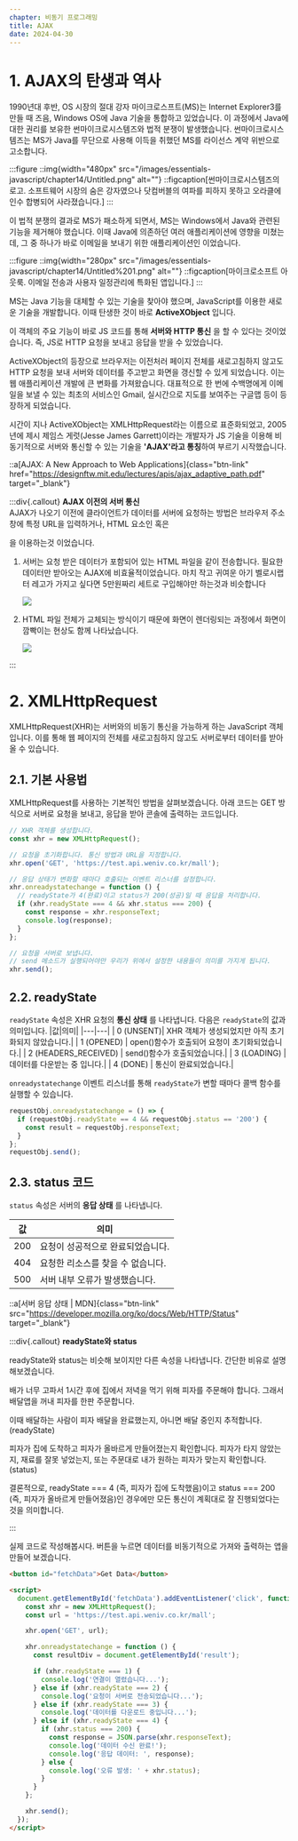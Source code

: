 ```yaml
---
chapter: 비동기 프로그래밍
title: AJAX
date: 2024-04-30
---
```


# 1. AJAX의 탄생과 역사

1990년대 후반, OS 시장의 절대 강자 마이크로스프트(MS)는 Internet Explorer3를 만들 때 즈음, Windows OS에 Java 기술을 통합하고 있었습니다. 이 과정에서 Java에 대한 권리를 보유한 썬마이크로시스템즈와 법적 분쟁이 발생했습니다. 썬마이크로시스템즈는 MS가 Java를 무단으로 사용해 이득을 취했던 MS를 라이선스 계약 위반으로 고소합니다.

:::figure
::img{width="480px" src="/images/essentials-javascript/chapter14/Untitled.png" alt=""}
::figcaption[썬마이크로시스템즈의 로고. 소프트웨어 시장의 숨은 강자였으나 닷컴버블의 여파를 피하지 못하고 오라클에 인수 합병되어 사라졌습니다.]
:::

이 법적 분쟁의 결과로 MS가 패소하게 되면서, MS는 Windows에서 Java와 관련된 기능을 제거해야 했습니다. 이때 Java에 의존하던 여러 애플리케이션에 영향을 미쳤는데, 그 중 하나가 바로 이메일을 보내기 위한 애플리케이션인 <Outlook>이었습니다.

:::figure
::img{width="280px" src="/images/essentials-javascript/chapter14/Untitled%201.png" alt=""}
::figcaption[마이크로소프트 아웃룩. 이메일 전송과 사용자 일정관리에 특화된 앱입니다.]
:::

MS는 Java 기능을 대체할 수 있는 기술을 찾아야 했으며, JavaScript를 이용한 새로운 기술을 개발합니다. 이때 탄생한 것이 바로 **ActiveXObject** 입니다.

이 객체의 주요 기능이 바로 JS 코드를 통해 **서버와 HTTP 통신** 을 할 수 있다는 것이었습니다. 즉, JS로 HTTP 요청을 보내고 응답을 받을 수 있었습니다.

ActiveXObject의 등장으로 브라우저는 이전처러 페이지 전체를 새로고침하지 않고도 HTTP 요청을 보내 서버와 데이터를 주고받고 화면을 갱신할 수 있게 되었습니다. 이는 웹 애플리케이션 개발에 큰 변화를 가져왔습니다. 대표적으로 한 번에 수백명에게 이메일을 보낼 수 있는 최초의 서비스인 Gmail, 실시간으로 지도를 보여주는 구글맵 등이 등장하게 되었습니다.

시간이 지나 ActiveXObject는 XMLHttpRequest라는 이름으로 표준화되었고, 2005년에 제시 제임스 게럿(Jesse James Garrett)이라는 개발자가 JS 기술을 이용해 비동기적으로 서버와 통신할 수 있는 기술을 **'AJAX'라고 통칭**하여 부르기 시작했습니다.

::a[AJAX: A New Approach to Web Applications]{class="btn-link" href="https://designftw.mit.edu/lectures/apis/ajax_adaptive_path.pdf" target="\_blank"}

:::div{.callout}
**AJAX 이전의 서버 통신**  
AJAX가 나오기 이전에 클라이언트가 데이터를 서버에 요청하는 방법은 브라우저 주소창에 특정 URL을 입력하거나, HTML 요소인 <a> 혹은 <form>을 이용하는것 이었습니다.

1. 서버는 요청 받은 데이터가 포함되어 있는 HTML 파일을 같이 전송합니다. 필요한 데이터만 받아오는 AJAX에 비효율적이었습니다. 마치 작고 귀여운 아기 벨로시랩터 레고가 가지고 싶다면 5만원짜리 세트로 구입해야만 하는것과 비슷합니다

   ![](/images/essentials-javascript/chapter14/%25E1%2584%2589%25E1%2585%25B3%25E1%2584%258F%25E1%2585%25B3%25E1%2584%2585%25E1%2585%25B5%25E1%2586%25AB%25E1%2584%2589%25E1%2585%25A3%25E1%2586%25BA_2023-04-23_%25E1%2584%258B%25E1%2585%25A9%25E1%2584%258C%25E1%2585%25A5%25E1%2586%25AB_1.39.39.png)

2. HTML 파일 전체가 교체되는 방식이기 때문에 화면이 렌더링되는 과정에서 화면이 깜빡이는 현상도 함께 나타났습니다.

   ![](/images/essentials-javascript/chapter14/%25E1%2584%2589%25E1%2585%25B3%25E1%2584%258F%25E1%2585%25B3%25E1%2584%2585%25E1%2585%25B5%25E1%2586%25AB%25E1%2584%2589%25E1%2585%25A3%25E1%2586%25BA_2023-04-23_%25E1%2584%258B%25E1%2585%25A9%25E1%2584%258C%25E1%2585%25A5%25E1%2586%25AB_1.37.22.png)

:::

# 2. XMLHttpRequest

XMLHttpRequest(XHR)는 서버와의 비동기 통신을 가능하게 하는 JavaScript 객체입니다. 이를 통해 웹 페이지의 전체를 새로고침하지 않고도 서버로부터 데이터를 받아올 수 있습니다.

## 2.1. 기본 사용법

XMLHttpRequest를 사용하는 기본적인 방법을 살펴보겠습니다. 아래 코드는 GET 방식으로 서버로 요청을 보내고, 응답을 받아 콘솔에 출력하는 코드입니다.

```jsx
// XHR 객체를 생성합니다.
const xhr = new XMLHttpRequest();

// 요청을 초기화합니다. 통신 방법과 URL을 지정합니다.
xhr.open('GET', 'https://test.api.weniv.co.kr/mall');

// 응답 상태가 변화할 때마다 호출되는 이벤트 리스너를 설정합니다.
xhr.onreadystatechange = function () {
  // readyState가 4(완료)이고 status가 200(성공)일 때 응답을 처리합니다.
  if (xhr.readyState === 4 && xhr.status === 200) {
    const response = xhr.responseText;
    console.log(response);
  }
};

// 요청을 서버로 보냅니다.
// send 메소드가 실행되어야만 우리가 위에서 설정한 내용들이 의미를 가지게 됩니다.
xhr.send();
```

## 2.2. readyState

`readyState` 속성은 XHR 요청의 **통신 상태** 를 나타냅니다. 다음은 `readyState`의 값과 의미입니다.
|값|의미|
|---|---|
| 0 (UNSENT)| XHR 객체가 생성되었지만 아직 초기화되지 않았습니다.|
| 1 (OPENED) | open()함수가 호출되어 요청이 초기화되었습니다.|
| 2 (HEADERS_RECEIVED) | send()함수가 호출되었습니다.|
| 3 (LOADING) | 데이터를 다운받는 중 입니다.|
| 4 (DONE) | 통신이 완료되었습니다.|

`onreadystatechange` 이벤트 리스너를 통해 `readyState`가 변할 때마다 콜백 함수를 실행할 수 있습니다.

```jsx
requestObj.onreadystatechange = () => {
  if (requestObj.readyState == 4 && requestObj.status == '200') {
    const result = requestObj.responseText;
  }
};
requestObj.send();
```

## 2.3. status 코드

`status` 속성은 서버의 **응답 상태** 를 나타냅니다.

| 값  | 의미                              |
| --- | --------------------------------- |
| 200 | 요청이 성공적으로 완료되었습니다. |
| 404 | 요청한 리소스를 찾을 수 없습니다. |
| 500 | 서버 내부 오류가 발생했습니다.    |

::a[서버 응답 상태 | MDN]{class="btn-link" src="https://developer.mozilla.org/ko/docs/Web/HTTP/Status" target="\_blank"}

:::div{.callout}
**readyState와 status**

readyState와 status는 비슷해 보이지만 다른 속성을 나타냅니다. 간단한 비유로 설명해보겠습니다.

배가 너무 고파서 1시간 후에 집에서 저녁을 먹기 위해 피자를 주문해야 합니다. 그래서 배달앱을 꺼내 피자를 한판 주문합니다.

이때 배달하는 사람이 피자 배달을 완료했는지, 아니면 배달 중인지 추적합니다. (readyState)

피자가 집에 도착하고 피자가 올바르게 만들어졌는지 확인합니다. 피자가 타지 않았는지, 재료를 잘못 넣었는지, 또는 주문대로 내가 원하는 피자가 맞는지 확인합니다. (status)

결론적으로, readyState === 4 (즉, 피자가 집에 도착했음)이고 status === 200 (즉, 피자가 올바르게 만들어졌음)인 경우에만 모든 통신이 계획대로 잘 진행되었다는 것을 의미합니다.

:::

실제 코드로 작성해봅시다. 버튼을 누르면 데이터를 비동기적으로 가져와 출력하는 앱을 만들어 보겠습니다.

```html
<button id="fetchData">Get Data</button>

<script>
  document.getElementById('fetchData').addEventListener('click', function () {
    const xhr = new XMLHttpRequest();
    const url = 'https://test.api.weniv.co.kr/mall';

    xhr.open('GET', url);

    xhr.onreadystatechange = function () {
      const resultDiv = document.getElementById('result');

      if (xhr.readyState === 1) {
        console.log('연결이 열렸습니다...');
      } else if (xhr.readyState === 2) {
        console.log('요청이 서버로 전송되었습니다...');
      } else if (xhr.readyState === 3) {
        console.log('데이터를 다운로드 중입니다...');
      } else if (xhr.readyState === 4) {
        if (xhr.status === 200) {
          const response = JSON.parse(xhr.responseText);
          console.log('데이터 수신 완료!');
          console.log('응답 데이터: ', response);
        } else {
          console.log('오류 발생: ' + xhr.status);
        }
      }
    };

    xhr.send();
  });
</script>
```
